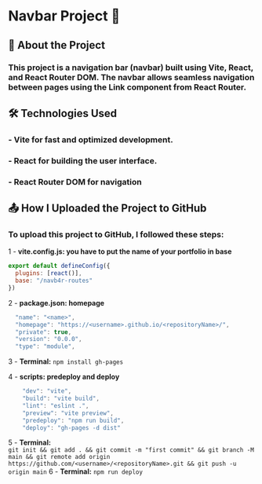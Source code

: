 # Navbar Project 🚀
## 📌 About the Project
### This project is a navigation bar (navbar) built using Vite, React, and React Router DOM. The navbar allows seamless navigation between pages using the Link component from React Router.
## 🛠️ Technologies Used
### - Vite for fast and optimized development.
### - React for building the user interface.
### - React Router DOM for navigation 
## 📤 How I Uploaded the Project to GitHub
### To upload this project to GitHub, I followed these steps:
1️ - **vite.config.js: you have to put the name of your portfolio in base**
``` js
export default defineConfig({
  plugins: [react()],
  base: "/navb4r-routes"
})
```
2️ - **package.json: homepage** 
``` js
  "name": "<name>",
  "homepage": "https://<username>.github.io/<repositoryName>/",
  "private": true,
  "version": "0.0.0",
  "type": "module",
```
3 - **Terminal:**
`npm install gh-pages`

4 - **scripts: predeploy and deploy**
``` js
    "dev": "vite",
    "build": "vite build",
    "lint": "eslint .",
    "preview": "vite preview",
    "predeploy": "npm run build",
    "deploy": "gh-pages -d dist"
```
5 - **Terminal:**  
`git init && git add . && git commit -m "first commit" && git branch -M main && git remote add origin https://github.com/<username>/<repositoryName>.git && git push -u origin main`
6 - **Terminal:**
`npm run deploy`
